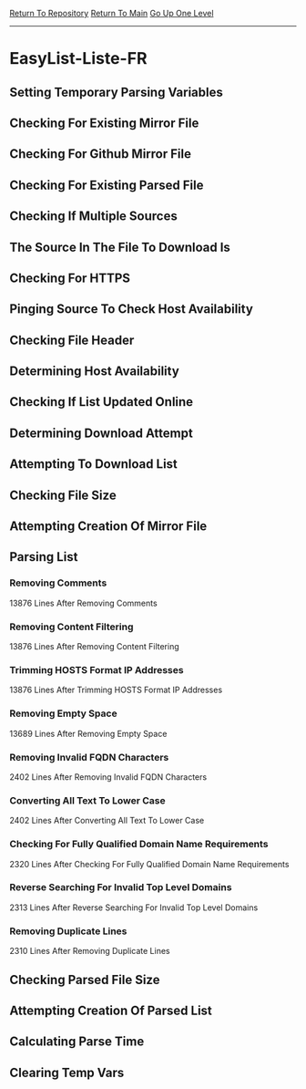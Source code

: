 [Return To Repository](https://github.com/deathbybandaid/piholeparser/)
[Return To Main](https://github.com/deathbybandaid/piholeparser/blob/master/RecentRunLogs/Mainlog.md)
[Go Up One Level](https://github.com/deathbybandaid/piholeparser/blob/master/RecentRunLogs/TopLevelScripts/30-Processing-External-Blacklists.md)
____________________________________
# EasyList-Liste-FR
## Setting Temporary Parsing Variables
## Checking For Existing Mirror File
## Checking For Github Mirror File
## Checking For Existing Parsed File
## Checking If Multiple Sources
## The Source In The File To Download Is
## Checking For HTTPS
## Pinging Source To Check Host Availability
## Checking File Header
## Determining Host Availability
## Checking If List Updated Online
## Determining Download Attempt
## Attempting To Download List
## Checking File Size
## Attempting Creation Of Mirror File
## Parsing List
### Removing Comments
13876 Lines After Removing Comments
### Removing Content Filtering
13876 Lines After Removing Content Filtering
### Trimming HOSTS Format IP Addresses
13876 Lines After Trimming HOSTS Format IP Addresses
### Removing Empty Space
13689 Lines After Removing Empty Space
### Removing Invalid FQDN Characters
2402 Lines After Removing Invalid FQDN Characters
### Converting All Text To Lower Case
2402 Lines After Converting All Text To Lower Case
### Checking For Fully Qualified Domain Name Requirements
2320 Lines After Checking For Fully Qualified Domain Name Requirements
### Reverse Searching For Invalid Top Level Domains
2313 Lines After Reverse Searching For Invalid Top Level Domains
### Removing Duplicate Lines
2310 Lines After Removing Duplicate Lines
## Checking Parsed File Size
## Attempting Creation Of Parsed List
## Calculating Parse Time
## Clearing Temp Vars

